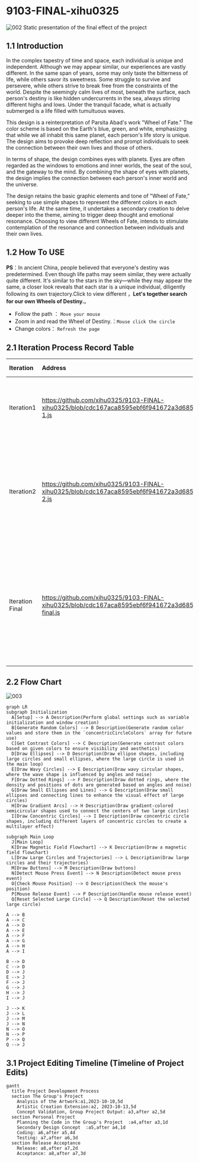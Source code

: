 # 9103-FINAL-xihu0325
![002](9103-01.png)
Static presentation of the final effect of the project


## 1.1 Introduction

In the complex tapestry of time and space, each individual is unique and independent. Although we may appear similar, our experiences are vastly different. In the same span of years, some may only taste the bitterness of life, while others savor its sweetness. Some struggle to survive and persevere, while others strive to break free from the constraints of the world. Despite the seemingly calm lives of most, beneath the surface, each person's destiny is like hidden undercurrents in the sea, always stirring different highs and lows. Under the tranquil facade, what is actually submerged is a life filled with tumultuous waves.

This design is a reinterpretation of Parsita Abad's work "Wheel of Fate." The color scheme is based on the Earth's blue, green, and white, emphasizing that while we all inhabit this same planet, each person's life story is unique. The design aims to provoke deep reflection and prompt individuals to seek the connection between their own lives and those of others.

In terms of shape, the design combines eyes with planets. Eyes are often regarded as the windows to emotions and inner worlds, the seat of the soul, and the gateway to the mind. By combining the shape of eyes with planets, the design implies the connection between each person's inner world and the universe.

The design retains the basic graphic elements and tone of "Wheel of Fate," seeking to use simple shapes to represent the different colors in each person's life. At the same time, it undertakes a secondary creation to delve deeper into the theme, aiming to trigger deep thought and emotional resonance. Choosing to view different Wheels of Fate, intends to stimulate contemplation of the resonance and connection between individuals and their own lives.


## 1.2 How To USE
**PS**：In ancient China, people believed that everyone's destiny was predetermined. Even though life paths may seem similar, they were actually quite different. It's similar to the stars in the sky—while they may appear the same, a closer look reveals that each star is a unique individual, diligently following its own trajectory.Click to view different ，**Let's together search for our own Wheels of Destiny.**。

- Follow the path ：                      `Move your mouse`
- Zoom in and read the Wheel of Destiny.：`Mouse click the circle`
- Change colors：                         `Refresh the page`



## 2.1 Iteration Process Record Table

| Iteration      | Address   |  Modify and add  |
| :--------  | :-----  | :----:  |
| Iteration1|https://github.com/xihu0325/9103-FINAL-xihu0325/blob/cdc167aca8595ebf6f941672a3d685a473ab02f0/9103%20final/sketch-1.js |Change colors, edit settings within the circles, and remove unnecessary code.|
| Iteration2 | https://github.com/xihu0325/9103-FINAL-xihu0325/blob/cdc167aca8595ebf6f941672a3d685a473ab02f0/9103%20final/sketch-2.js|Add Perlin noise effects, edit the background, apply Perlin noise effects within the circles, modify the color scheme, and adjust the data.|
| Iteration Final | https://github.com/xihu0325/9103-FINAL-xihu0325/blob/cdc167aca8595ebf6f941672a3d685a473ab02f0/9103%20final/sketch-final.js |Add mouse interaction, click to zoom in on the gears, track the mouse's path, and introduce elements into the scene to create as many possibilities as possible.|



## 2.2 Flow Chart

![003](Initialization.png)
```mermaid
graph LR
subgraph Initialization
  A[Setup] --> A Description(Perform global settings such as variable initialization and window creation)
  B[Generate Random Colors] --> B Description(Generate random color values and store them in the `concentricCircleColors` array for future use)
  C[Get Contrast Colors] --> C Description(Generate contrast colors based on given colors to ensure visibility and aesthetics)
  D[Draw Ellipses] --> D Description(Draw ellipse shapes, including large circles and small ellipses, where the large circle is used in the main loop)
  E[Draw Wavy Circles] --> E Description(Draw wavy circular shapes, where the wave shape is influenced by angles and noise)
  F[Draw Dotted Rings] --> F Description(Draw dotted rings, where the density and positions of dots are generated based on angles and noise)
  G[Draw Small Ellipses and Lines] --> G Description(Draw small ellipses and connecting lines to enhance the visual effect of large circles)
  H[Draw Gradient Arcs] --> H Description(Draw gradient-colored semicircular shapes used to connect the centers of two large circles)
  I[Draw Concentric Circles] --> I Description(Draw concentric circle shapes, including different layers of concentric circles to create a multilayer effect)

subgraph Main Loop
  J[Main Loop]
  K[Draw Magnetic Field Flowchart] --> K Description(Draw a magnetic field flowchart)
  L[Draw Large Circles and Trajectories] --> L Description(Draw large circles and their trajectories)
  M[Draw Buttons] --> M Description(Draw buttons)
  N[Detect Mouse Press Event] --> N Description(Detect mouse press event)
  O[Check Mouse Position] --> O Description(Check the mouse's position)
  P[Mouse Release Event] --> P Description(Handle mouse release event)
  Q[Reset Selected Large Circle] --> Q Description(Reset the selected large circle)

A --> B
A --> C
A --> D
A --> E
A --> F
A --> G
A --> H
A --> I

B --> D
C --> D
D --> J
E --> J
F --> J
G --> J
H --> J
I --> J

J --> K
J --> L
J --> M
J --> N
N --> O
N --> P
P --> Q
Q --> J

```

## 3.1 Project Editing Timeline (Timeline of Project Edits)

```mermaid
gantt
  title Project Development Process
  section The Group's Project
    Analysis of the Artwork:a1,2023-10-10,5d    
    Artistic Creation Extension:a2, 2023-10-13,5d
    Concept Validation, Group Project Output: a3,after a2,5d
  section Personal Project
    Planning the Code in the Group's Project  :a4,after a3,1d
    Secondary Design Concept  :a5,after a4,1d
    Coding: a6,after a5,4d
    Testing: a7,after a6,3d
  section Release Acceptance
    Release: a8,after a7,2d
    Acceptance: a8,after a7,3d
```

